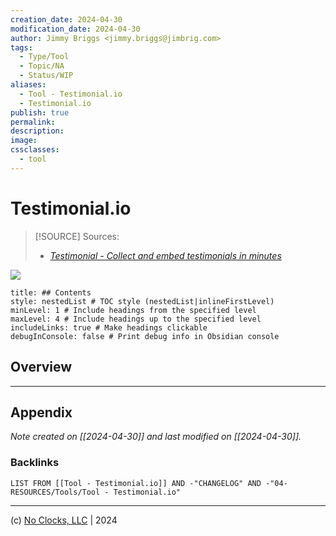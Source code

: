 ```yaml
---
creation_date: 2024-04-30
modification_date: 2024-04-30
author: Jimmy Briggs <jimmy.briggs@jimbrig.com>
tags:
  - Type/Tool
  - Topic/NA
  - Status/WIP
aliases:
  - Tool - Testimonial.io
  - Testimonial.io
publish: true
permalink:
description:
image:
cssclasses:
  - tool
---
```



# Testimonial.io

> [!SOURCE] Sources:
> - *[Testimonial - Collect and embed testimonials in minutes](https://testimonial.to/dashboard)*

![](https://i.imgur.com/DBdKBcV.png)


```table-of-contents
title: ## Contents 
style: nestedList # TOC style (nestedList|inlineFirstLevel)
minLevel: 1 # Include headings from the specified level
maxLevel: 4 # Include headings up to the specified level
includeLinks: true # Make headings clickable
debugInConsole: false # Print debug info in Obsidian console
```

## Overview



***

## Appendix

*Note created on [[2024-04-30]] and last modified on [[2024-04-30]].*

### Backlinks

```dataview
LIST FROM [[Tool - Testimonial.io]] AND -"CHANGELOG" AND -"04-RESOURCES/Tools/Tool - Testimonial.io"
```

***

(c) [No Clocks, LLC](https://github.com/noclocks) | 2024